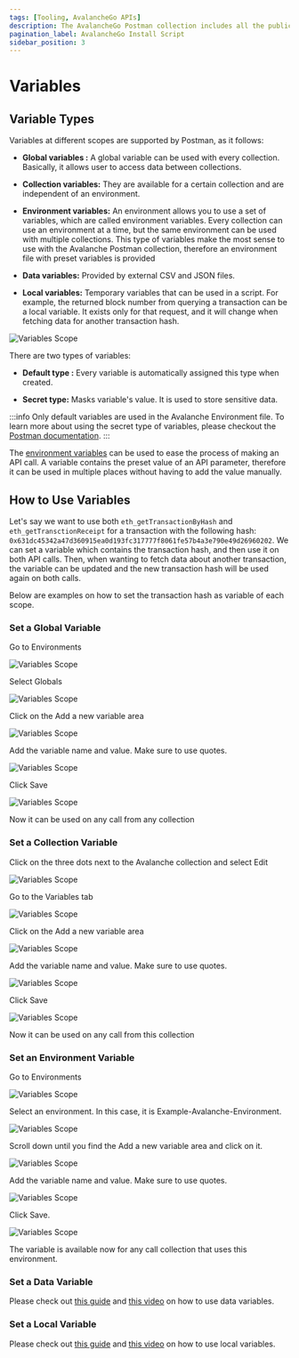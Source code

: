 ```yaml
---
tags: [Tooling, AvalancheGo APIs]
description: The AvalancheGo Postman collection includes all the public API calls that are available on AvalancheGo instance, allowing you to quickly issue commands to your node and see the response, without having to copy and paste long and complicated `curl` commands.
pagination_label: AvalancheGo Install Script
sidebar_position: 3
---
```


# Variables

## Variable Types

Variables at different scopes are supported by Postman,
as it follows:

* **Global variables :** A global variable can be used with every collection. Basically,
it allows user to access data between collections. 

* **Collection variables:** They are available for a certain collection
 and are independent of an environment.

* **Environment variables:** An environment allows you to use a set of variables,
which are called environment variables.
Every collection can use an environment at a time,
but the same environment can be used with multiple collections.
This type of variables make the most sense to use with
the Avalanche Postman collection,
therefore an environment file with preset variables is provided

* **Data variables:** Provided by external CSV and JSON files.

* **Local variables:** Temporary variables that can be used in a script. 
For example, the returned block number from querying a transaction
can be a local variable. It exists only for that request,
and it will change when fetching data for another transaction
hash.

![Variables Scope](/img/postman/postman-9-variables.png)

There are two types of variables:

* **Default type :** Every variable is automatically assigned this type when created.

* **Secret type:** Masks variable's value. It is used to store sensitive data. 

:::info
Only default variables are used in the Avalanche Environment file. To learn more about 
using the secret type of variables, please checkout the
[Postman documentation](https://learning.postman.com/docs/sending-requests/variables/#variable-types).
:::



The [environment variables](../avalanchego-postman-collection/setup#environment-import) can be 
used to ease the process of making an API call. A variable contains the preset value of an API
parameter, therefore it can be used in multiple places without having to add the value manually. 

## How to Use Variables

Let's say we want to use both `eth_getTransactionByHash` and `eth_getTransctionReceipt` for a
transaction with the following hash: `0x631dc45342a47d360915ea0d193fc317777f8061fe57b4a3e790e49d26960202`.
We can set a variable which contains the transaction hash, and then use it on both API calls.
Then, when wanting to fetch data about another transaction, the variable can be updated and
the new transaction hash will be used again on both calls.

Below are examples on how to set the transaction hash as variable of each scope.

### Set a Global Variable

Go to Environments

![Variables Scope](/img/postman/postman-10-set-global-var.png)

<!-- markdownlint-disable MD013 -->

Select Globals

<!-- markdownlint-enable MD013 -->

![Variables Scope](/img/postman/postman-11-set-global-var.png)

Click on the Add a new variable area

![Variables Scope](/img/postman/postman-12-set-global-var.png)

Add the variable name and value. Make sure to use quotes.

![Variables Scope](/img/postman/postman-13-set-global-var.png)

Click Save

![Variables Scope](/img/postman/postman-14-set-global-var.png)

Now it can be used on any call from any collection



### Set a Collection Variable

Click on the three dots next to the Avalanche collection and select Edit

![Variables Scope](/img/postman/postman-15-set-collection-var.png)

Go to the Variables tab

![Variables Scope](/img/postman/postman-16-set-collection-var.png)

Click on the Add a new variable area

![Variables Scope](/img/postman/postman-17-set-collection-var.png)

Add the variable name and value. Make sure to use quotes.

![Variables Scope](/img/postman/postman-18-set-collection-var.png)

Click Save

![Variables Scope](/img/postman/postman-19-set-collection-var.png)

Now it can be used on any call from this collection




<!-- markdownlint-disable MD013 -->

### Set an Environment Variable

<!-- markdownlint-enable MD013 -->

Go to Environments

![Variables Scope](/img/postman/postman-10-set-global-var.png)


Select an environment. In this case, it is Example-Avalanche-Environment.

![Variables Scope](/img/postman/postman-20-set-env-var.png)

Scroll down until you find the Add a new variable area and click on it.

![Variables Scope](/img/postman/postman-21-set-env-var.png)

Add the variable name and value. Make sure to use quotes.

![Variables Scope](/img/postman/postman-22-set-env-var.png)

Click Save.

![Variables Scope](/img/postman/postman-23-set-env-var.png)

The variable is available now for any call collection that uses this environment.


### Set a Data Variable

Please check out [this guide](https://www.softwaretestinghelp.com/postman-variables/#5_Data)
and [this video](https://www.youtube.com/watch?v=9wl_UQtRLw4) on how to use data variables.

### Set a Local Variable

Please check out [this guide](https://www.softwaretestinghelp.com/postman-variables/#4_Local)
and [this video](https://www.youtube.com/watch?v=gOF7Oc0sXmE) on how to use local variables.













